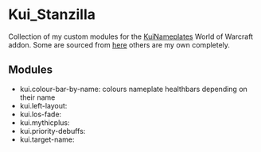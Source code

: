 # Kui_Stanzilla

Collection of my custom modules for the [KuiNameplates](https://wow.curseforge.com/projects/kuinameplates) World of Warcraft addon.
Some are sourced from [here](https://github.com/kesava-wow/kuinameplates-customs) others are my own completely.

## Modules

- kui.colour-bar-by-name: colours nameplate healthbars depending on their name
- kui.left-layout:
- kui.los-fade:
- kui.mythicplus:
- kui.priority-debuffs:
- kui.target-name:
